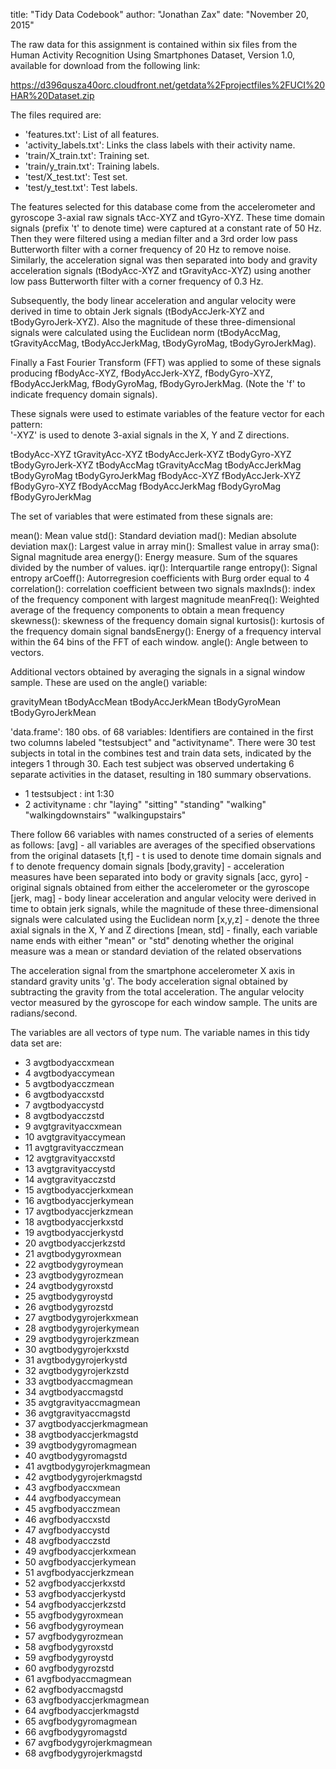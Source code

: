 title: "Tidy Data Codebook"
author: "Jonathan Zax"
date: "November 20, 2015"

The raw data for this assignment is contained within six files from the Human Activity Recognition Using Smartphones Dataset, Version 1.0, available for download from the following link:

https://d396qusza40orc.cloudfront.net/getdata%2Fprojectfiles%2FUCI%20HAR%20Dataset.zip

The files required are:
 - 'features.txt': List of all features.
 - 'activity_labels.txt': Links the class labels with their activity name.
 - 'train/X_train.txt': Training set.
 - 'train/y_train.txt': Training labels.
 - 'test/X_test.txt': Test set.
 - 'test/y_test.txt': Test labels.

The features selected for this database come from the accelerometer and gyroscope 3-axial raw signals tAcc-XYZ and tGyro-XYZ. These time domain signals (prefix 't' to denote time) were captured at a constant rate of 50 Hz. Then they were filtered using a median filter and a 3rd order low pass Butterworth filter with a corner frequency of 20 Hz to remove noise. Similarly, the acceleration signal was then separated into body and gravity acceleration signals (tBodyAcc-XYZ and tGravityAcc-XYZ) using another low pass Butterworth filter with a corner frequency of 0.3 Hz. 

Subsequently, the body linear acceleration and angular velocity were derived in time to obtain Jerk signals (tBodyAccJerk-XYZ and tBodyGyroJerk-XYZ). Also the magnitude of these three-dimensional signals were calculated using the Euclidean norm (tBodyAccMag, tGravityAccMag, tBodyAccJerkMag, tBodyGyroMag, tBodyGyroJerkMag). 

Finally a Fast Fourier Transform (FFT) was applied to some of these signals producing fBodyAcc-XYZ, fBodyAccJerk-XYZ, fBodyGyro-XYZ, fBodyAccJerkMag, fBodyGyroMag, fBodyGyroJerkMag. (Note the 'f' to indicate frequency domain signals). 

These signals were used to estimate variables of the feature vector for each pattern:  
'-XYZ' is used to denote 3-axial signals in the X, Y and Z directions.

tBodyAcc-XYZ
tGravityAcc-XYZ
tBodyAccJerk-XYZ
tBodyGyro-XYZ
tBodyGyroJerk-XYZ
tBodyAccMag
tGravityAccMag
tBodyAccJerkMag
tBodyGyroMag
tBodyGyroJerkMag
fBodyAcc-XYZ
fBodyAccJerk-XYZ
fBodyGyro-XYZ
fBodyAccMag
fBodyAccJerkMag
fBodyGyroMag
fBodyGyroJerkMag

The set of variables that were estimated from these signals are: 

mean(): Mean value
std(): Standard deviation
mad(): Median absolute deviation 
max(): Largest value in array
min(): Smallest value in array
sma(): Signal magnitude area
energy(): Energy measure. Sum of the squares divided by the number of values. 
iqr(): Interquartile range 
entropy(): Signal entropy
arCoeff(): Autorregresion coefficients with Burg order equal to 4
correlation(): correlation coefficient between two signals
maxInds(): index of the frequency component with largest magnitude
meanFreq(): Weighted average of the frequency components to obtain a mean frequency
skewness(): skewness of the frequency domain signal 
kurtosis(): kurtosis of the frequency domain signal 
bandsEnergy(): Energy of a frequency interval within the 64 bins of the FFT of each window.
angle(): Angle between to vectors.

Additional vectors obtained by averaging the signals in a signal window sample. These are used on the angle() variable:

gravityMean
tBodyAccMean
tBodyAccJerkMean
tBodyGyroMean
tBodyGyroJerkMean


'data.frame':	180 obs. of  68 variables:
 Identifiers are contained in the first two columns labeled "testsubject" and "activityname".
 There were 30 test subjects in total in the combines test and train data sets, indicated by the integers 1 through 30.
 Each test subject was observed undertaking 6 separate activities in the dataset, resulting in 180 summary observations.
 
  - 1  testsubject            : int  1:30
  - 2  activityname           : chr  "laying" "sitting" "standing" "walking" "walkingdownstairs" "walkingupstairs"
 
 There follow 66 variables with names constructed of a series of elements as follows:
 [avg] - all variables are averages of the specified observations from the original datasets
 [t,f] - t is used to denote time domain signals and f to denote frequency domain signals
 [body,gravity] - acceleration measures have been separated into body or gravity signals
 [acc, gyro] - original signals obtained from either the accelerometer or the gyroscope
 [jerk, mag] - body linear acceleration and angular velocity were derived in time to obtain jerk signals, while the magnitude of these three-dimensional signals were calculated using the Euclidean norm 
 [x,y,z] - denote the three axial signals in the X, Y and Z directions
 [mean, std] - finally, each variable name ends with either "mean" or "std" denoting whether the original measure was a mean or standard deviation of the related observations

The acceleration signal from the smartphone accelerometer X axis in standard gravity units 'g'.
The body acceleration signal obtained by subtracting the gravity from the total acceleration. 
The angular velocity vector measured by the gyroscope for each window sample. The units are radians/second. 

 The variables are all vectors of type num.
 The variable names in this tidy data set are:
  - 3  avgtbodyaccxmean
  - 4  avgtbodyaccymean
  - 5  avgtbodyacczmean
  - 6  avgtbodyaccxstd
  - 7  avgtbodyaccystd
  - 8  avgtbodyacczstd
  - 9  avgtgravityaccxmean
  - 10 avgtgravityaccymean
  - 11 avgtgravityacczmean
  - 12 avgtgravityaccxstd
  - 13 avgtgravityaccystd
  - 14 avgtgravityacczstd
  - 15 avgtbodyaccjerkxmean
  - 16 avgtbodyaccjerkymean
  - 17 avgtbodyaccjerkzmean
  - 18 avgtbodyaccjerkxstd
  - 19 avgtbodyaccjerkystd
  - 20 avgtbodyaccjerkzstd
  - 21 avgtbodygyroxmean
  - 22 avgtbodygyroymean
  - 23 avgtbodygyrozmean
  - 24 avgtbodygyroxstd
  - 25 avgtbodygyroystd
  - 26 avgtbodygyrozstd
  - 27 avgtbodygyrojerkxmean
  - 28 avgtbodygyrojerkymean
  - 29 avgtbodygyrojerkzmean
  - 30 avgtbodygyrojerkxstd
  - 31 avgtbodygyrojerkystd
  - 32 avgtbodygyrojerkzstd
  - 33 avgtbodyaccmagmean
  - 34 avgtbodyaccmagstd
  - 35 avgtgravityaccmagmean
  - 36 avgtgravityaccmagstd
  - 37 avgtbodyaccjerkmagmean
  - 38 avgtbodyaccjerkmagstd
  - 39 avgtbodygyromagmean
  - 40 avgtbodygyromagstd
  - 41 avgtbodygyrojerkmagmean
  - 42 avgtbodygyrojerkmagstd
  - 43 avgfbodyaccxmean
  - 44 avgfbodyaccymean
  - 45 avgfbodyacczmean
  - 46 avgfbodyaccxstd
  - 47 avgfbodyaccystd
  - 48 avgfbodyacczstd
  - 49 avgfbodyaccjerkxmean
  - 50 avgfbodyaccjerkymean
  - 51 avgfbodyaccjerkzmean
  - 52 avgfbodyaccjerkxstd
  - 53 avgfbodyaccjerkystd
  - 54 avgfbodyaccjerkzstd
  - 55 avgfbodygyroxmean
  - 56 avgfbodygyroymean
  - 57 avgfbodygyrozmean
  - 58 avgfbodygyroxstd
  - 59 avgfbodygyroystd
  - 60 avgfbodygyrozstd
  - 61 avgfbodyaccmagmean
  - 62 avgfbodyaccmagstd
  - 63 avgfbodyaccjerkmagmean
  - 64 avgfbodyaccjerkmagstd
  - 65 avgfbodygyromagmean
  - 66 avgfbodygyromagstd
  - 67 avgfbodygyrojerkmagmean
  - 68 avgfbodygyrojerkmagstd
